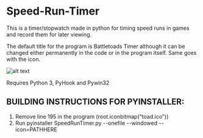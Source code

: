 # Speed-Run-Timer

This is a timer/stopwatch made in python for timing speed runs in games and record them for later viewing.

The default title for the program is Battletoads Timer although it can be changed either permanently in the code or in the program itself. Same goes with the icon.

![alt text](https://i.imgur.com/wRpzn71.png)

Requires Python 3, PyHook and Pywin32

## BUILDING INSTRUCTIONS FOR PYINSTALLER:

1. Remove line 195 in the program (root.iconbitmap("toad.ico"))
2. Run pyinstaller SpeedRunTimer.py --onefile --windowed --icon=PATHHERE
